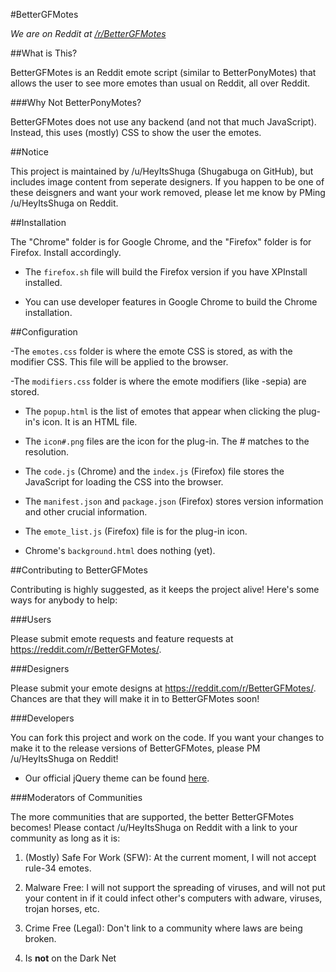 #BetterGFMotes

*We are on Reddit at [/r/BetterGFMotes](https://reddit.com/r/BetterGFMotes)*

##What is This?

BetterGFMotes is an Reddit emote script (similar to BetterPonyMotes) that allows the user to see more emotes than usual on Reddit, all over Reddit.

###Why Not BetterPonyMotes?

BetterGFMotes does not use any backend (and not that much JavaScript). Instead, this uses (mostly) CSS to show the user the emotes.

##Notice

This project is maintained by /u/HeyItsShuga (Shugabuga on GitHub), but includes image content from seperate designers. If you happen to be one of these deisgners and want your work removed, please let me know by PMing /u/HeyItsShuga on Reddit. 

##Installation

The "Chrome" folder is for Google Chrome, and the "Firefox" folder is for Firefox. Install accordingly.

- The `firefox.sh` file will build the Firefox version if you have XPInstall installed.

- You can use developer features in Google Chrome to build the Chrome installation.

##Configuration

-The `emotes.css` folder is where the emote CSS is stored, as with the modifier CSS. This file will be applied to the browser.

-The `modifiers.css` folder is where the emote modifiers (like -sepia) are stored.

- The `popup.html` is the list of emotes that appear when clicking the plug-in's icon. It is an HTML file.

- The `icon#.png` files are the icon for the plug-in. The # matches to the resolution.

- The `code.js` (Chrome) and the `index.js` (Firefox) file stores the JavaScript for loading the CSS into the browser.

- The `manifest.json` and `package.json` (Firefox) stores version information and other crucial information.

- The `emote_list.js` (Firefox) file is for the plug-in icon.

- Chrome's `background.html` does nothing (yet).

##Contributing to BetterGFMotes

Contributing is highly suggested, as it keeps the project alive! Here's some ways for anybody to help:

###Users

Please submit emote requests and feature requests at https://reddit.com/r/BetterGFMotes/.

###Designers

Please submit your emote designs at https://reddit.com/r/BetterGFMotes/. Chances are that they will make it in to BetterGFMotes soon!

###Developers

You can fork this project and work on the code. If you want your changes to make it to the release versions of BetterGFMotes, please PM /u/HeyItsShuga on Reddit!

   - Our official jQuery theme can be found [here](http://j-co.ga/jquery/).

###Moderators of Communities

The more communities that are supported, the better BetterGFMotes becomes! Please contact /u/HeyItsShuga on Reddit with a link to your community as long as it is:

   1) (Mostly) Safe For Work (SFW): At the current moment, I will not accept rule-34 emotes.
 
   2) Malware Free: I will not support the spreading of viruses, and will not put your content in if it could infect other's computers with adware, viruses, trojan horses, etc.

   3) Crime Free (Legal): Don't link to a community where laws are being broken.

   4) Is **not** on the Dark Net